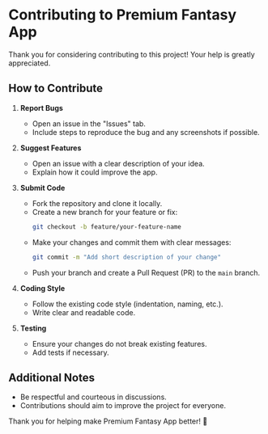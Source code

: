 # Contributing to Premium Fantasy App

Thank you for considering contributing to this project! Your help is greatly appreciated.  

## How to Contribute

1. **Report Bugs**
   - Open an issue in the "Issues" tab.  
   - Include steps to reproduce the bug and any screenshots if possible.

2. **Suggest Features**
   - Open an issue with a clear description of your idea.  
   - Explain how it could improve the app.

3. **Submit Code**
   - Fork the repository and clone it locally.
   - Create a new branch for your feature or fix:
     ```bash
     git checkout -b feature/your-feature-name
     ```
   - Make your changes and commit them with clear messages:
     ```bash
     git commit -m "Add short description of your change"
     ```
   - Push your branch and create a Pull Request (PR) to the `main` branch.

4. **Coding Style**
   - Follow the existing code style (indentation, naming, etc.).  
   - Write clear and readable code.

5. **Testing**
   - Ensure your changes do not break existing features.  
   - Add tests if necessary.

## Additional Notes
- Be respectful and courteous in discussions.  
- Contributions should aim to improve the project for everyone.

Thank you for helping make Premium Fantasy App better! 🚀
